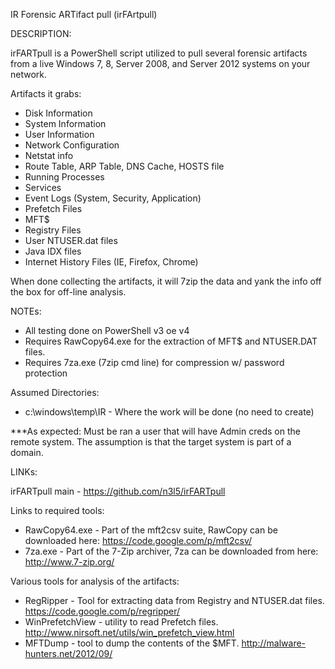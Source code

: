 
IR Forensic ARTifact pull (irFArtpull)

DESCRIPTION:

irFARTpull is a PowerShell script utilized to pull several forensic artifacts from a live Windows 7, 8, Server 2008, and Server 2012 systems on your network. 
		
Artifacts it grabs:
- Disk Information
- System Information
- User Information
- Network Configuration
- Netstat info
- Route Table, ARP Table, DNS Cache, HOSTS file
- Running Processes
- Services
- Event Logs (System, Security, Application)
- Prefetch Files
- MFT$
- Registry Files
- User NTUSER.dat files
- Java IDX files
- Internet History Files (IE, Firefox, Chrome)
	
When done collecting the artifacts, it will 7zip the data and yank the info off the box for off-line analysis. 
		
NOTEs: 
- All testing done on PowerShell v3 oe v4
- Requires RawCopy64.exe for the extraction of MFT$ and NTUSER.DAT files.
- Requires 7za.exe (7zip cmd line) for compression w/ password protection
	
Assumed Directories:
- c:\windows\temp\IR - Where the work will be done (no need to create)
		
***As expected: Must be ran a user that will have Admin creds on the remote system. The assumption is that the target system is part of a domain.
	
LINKs:  
	
irFARTpull main - https://github.com/n3l5/irFARTpull
	
Links to required tools:
- RawCopy64.exe - Part of the mft2csv suite, RawCopy can be downloaded here: https://code.google.com/p/mft2csv/
- 7za.exe - Part of the 7-Zip archiver, 7za can be downloaded from here: http://www.7-zip.org/
	
Various tools for analysis of the artifacts:
- RegRipper - Tool for extracting data from Registry and NTUSER.dat files. https://code.google.com/p/regripper/
- WinPrefetchView - utility to read Prefetch files. http://www.nirsoft.net/utils/win_prefetch_view.html
- MFTDump - tool to dump the contents of the $MFT. http://malware-hunters.net/2012/09/
